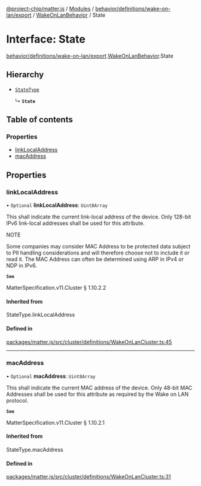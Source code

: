 [@project-chip/matter.js](../README.md) / [Modules](../modules.md) / [behavior/definitions/wake-on-lan/export](../modules/behavior_definitions_wake_on_lan_export.md) / [WakeOnLanBehavior](../modules/behavior_definitions_wake_on_lan_export.WakeOnLanBehavior.md) / State

# Interface: State

[behavior/definitions/wake-on-lan/export](../modules/behavior_definitions_wake_on_lan_export.md).[WakeOnLanBehavior](../modules/behavior_definitions_wake_on_lan_export.WakeOnLanBehavior.md).State

## Hierarchy

- [`StateType`](../modules/behavior_definitions_wake_on_lan_export._internal_.md#statetype)

  ↳ **`State`**

## Table of contents

### Properties

- [linkLocalAddress](behavior_definitions_wake_on_lan_export.WakeOnLanBehavior.State.md#linklocaladdress)
- [macAddress](behavior_definitions_wake_on_lan_export.WakeOnLanBehavior.State.md#macaddress)

## Properties

### linkLocalAddress

• `Optional` **linkLocalAddress**: `Uint8Array`

This shall indicate the current link-local address of the device. Only 128-bit IPv6 link-local addresses
shall be used for this attribute.

NOTE

Some companies may consider MAC Address to be protected data subject to PII handling considerations and
will therefore choose not to include it or read it. The MAC Address can often be determined using ARP in
IPv4 or NDP in IPv6.

**`See`**

MatterSpecification.v11.Cluster § 1.10.2.2

#### Inherited from

StateType.linkLocalAddress

#### Defined in

[packages/matter.js/src/cluster/definitions/WakeOnLanCluster.ts:45](https://github.com/project-chip/matter.js/blob/904d0c9b952b91f28a21803759c5e5c66ee4d272/packages/matter.js/src/cluster/definitions/WakeOnLanCluster.ts#L45)

___

### macAddress

• `Optional` **macAddress**: `Uint8Array`

This shall indicate the current MAC address of the device. Only 48-bit MAC Addresses shall be used for
this attribute as required by the Wake on LAN protocol.

**`See`**

MatterSpecification.v11.Cluster § 1.10.2.1

#### Inherited from

StateType.macAddress

#### Defined in

[packages/matter.js/src/cluster/definitions/WakeOnLanCluster.ts:31](https://github.com/project-chip/matter.js/blob/904d0c9b952b91f28a21803759c5e5c66ee4d272/packages/matter.js/src/cluster/definitions/WakeOnLanCluster.ts#L31)
